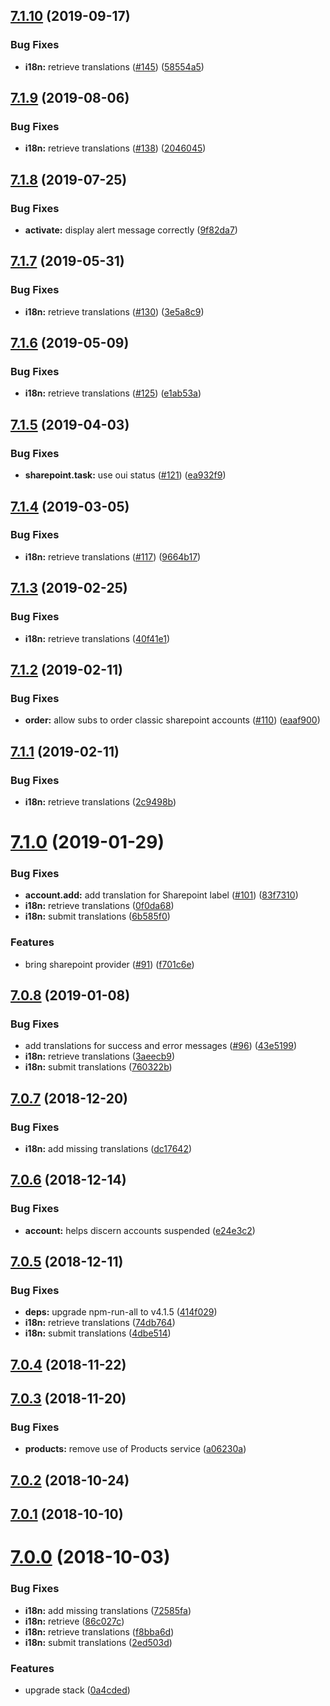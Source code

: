 ## [7.1.10](https://github.com/ovh-ux/ovh-module-sharepoint/compare/v7.1.9...v7.1.10) (2019-09-17)


### Bug Fixes

* **i18n:** retrieve translations ([#145](https://github.com/ovh-ux/ovh-module-sharepoint/issues/145)) ([58554a5](https://github.com/ovh-ux/ovh-module-sharepoint/commit/58554a5))



## [7.1.9](https://github.com/ovh-ux/ovh-module-sharepoint/compare/v7.1.8...v7.1.9) (2019-08-06)


### Bug Fixes

* **i18n:** retrieve translations ([#138](https://github.com/ovh-ux/ovh-module-sharepoint/issues/138)) ([2046045](https://github.com/ovh-ux/ovh-module-sharepoint/commit/2046045))



## [7.1.8](https://github.com/ovh-ux/ovh-module-sharepoint/compare/v7.1.7...v7.1.8) (2019-07-25)


### Bug Fixes

* **activate:** display alert message correctly ([9f82da7](https://github.com/ovh-ux/ovh-module-sharepoint/commit/9f82da7))



## [7.1.7](https://github.com/ovh-ux/ovh-module-sharepoint/compare/v7.1.6...v7.1.7) (2019-05-31)


### Bug Fixes

* **i18n:** retrieve translations ([#130](https://github.com/ovh-ux/ovh-module-sharepoint/issues/130)) ([3e5a8c9](https://github.com/ovh-ux/ovh-module-sharepoint/commit/3e5a8c9))



## [7.1.6](https://github.com/ovh-ux/ovh-module-sharepoint/compare/v7.1.5...v7.1.6) (2019-05-09)


### Bug Fixes

* **i18n:** retrieve translations ([#125](https://github.com/ovh-ux/ovh-module-sharepoint/issues/125)) ([e1ab53a](https://github.com/ovh-ux/ovh-module-sharepoint/commit/e1ab53a))



## [7.1.5](https://github.com/ovh-ux/ovh-module-sharepoint/compare/v7.1.4...v7.1.5) (2019-04-03)


### Bug Fixes

* **sharepoint.task:** use oui status ([#121](https://github.com/ovh-ux/ovh-module-sharepoint/issues/121)) ([ea932f9](https://github.com/ovh-ux/ovh-module-sharepoint/commit/ea932f9))



## [7.1.4](https://github.com/ovh-ux/ovh-module-sharepoint/compare/v7.1.3...v7.1.4) (2019-03-05)


### Bug Fixes

* **i18n:** retrieve translations ([#117](https://github.com/ovh-ux/ovh-module-sharepoint/issues/117)) ([9664b17](https://github.com/ovh-ux/ovh-module-sharepoint/commit/9664b17))



## [7.1.3](https://github.com/ovh-ux/ovh-module-sharepoint/compare/v7.1.2...v7.1.3) (2019-02-25)


### Bug Fixes

* **i18n:** retrieve translations ([40f41e1](https://github.com/ovh-ux/ovh-module-sharepoint/commit/40f41e1))



## [7.1.2](https://github.com/ovh-ux/ovh-module-sharepoint/compare/v7.1.1...v7.1.2) (2019-02-11)


### Bug Fixes

* **order:** allow subs to order classic sharepoint accounts ([#110](https://github.com/ovh-ux/ovh-module-sharepoint/issues/110)) ([eaaf900](https://github.com/ovh-ux/ovh-module-sharepoint/commit/eaaf900))



## [7.1.1](https://github.com/ovh-ux/ovh-module-sharepoint/compare/v7.1.0...v7.1.1) (2019-02-11)


### Bug Fixes

* **i18n:** retrieve translations ([2c9498b](https://github.com/ovh-ux/ovh-module-sharepoint/commit/2c9498b))



# [7.1.0](https://github.com/ovh-ux/ovh-module-sharepoint/compare/v7.0.8...v7.1.0) (2019-01-29)


### Bug Fixes

* **account.add:** add translation for Sharepoint label ([#101](https://github.com/ovh-ux/ovh-module-sharepoint/issues/101)) ([83f7310](https://github.com/ovh-ux/ovh-module-sharepoint/commit/83f7310))
* **i18n:** retrieve translations ([0f0da68](https://github.com/ovh-ux/ovh-module-sharepoint/commit/0f0da68))
* **i18n:** submit translations ([6b585f0](https://github.com/ovh-ux/ovh-module-sharepoint/commit/6b585f0))


### Features

* bring sharepoint provider ([#91](https://github.com/ovh-ux/ovh-module-sharepoint/issues/91)) ([f701c6e](https://github.com/ovh-ux/ovh-module-sharepoint/commit/f701c6e))



## [7.0.8](https://github.com/ovh-ux/ovh-module-sharepoint/compare/v7.0.7...v7.0.8) (2019-01-08)


### Bug Fixes

* add translations for success and error messages ([#96](https://github.com/ovh-ux/ovh-module-sharepoint/issues/96)) ([43e5199](https://github.com/ovh-ux/ovh-module-sharepoint/commit/43e5199))
* **i18n:** retrieve translations ([3aeecb9](https://github.com/ovh-ux/ovh-module-sharepoint/commit/3aeecb9))
* **i18n:** submit translations ([760322b](https://github.com/ovh-ux/ovh-module-sharepoint/commit/760322b))



## [7.0.7](https://github.com/ovh-ux/ovh-module-sharepoint/compare/v7.0.6...v7.0.7) (2018-12-20)


### Bug Fixes

* **i18n:** add missing translations ([dc17642](https://github.com/ovh-ux/ovh-module-sharepoint/commit/dc17642))



## [7.0.6](https://github.com/ovh-ux/ovh-module-sharepoint/compare/v7.0.5...v7.0.6) (2018-12-14)


### Bug Fixes

* **account:** helps discern accounts suspended ([e24e3c2](https://github.com/ovh-ux/ovh-module-sharepoint/commit/e24e3c2))



## [7.0.5](https://github.com/ovh-ux/ovh-module-sharepoint/compare/v7.0.4...v7.0.5) (2018-12-11)


### Bug Fixes

* **deps:** upgrade npm-run-all to v4.1.5 ([414f029](https://github.com/ovh-ux/ovh-module-sharepoint/commit/414f029))
* **i18n:** retrieve translations ([74db764](https://github.com/ovh-ux/ovh-module-sharepoint/commit/74db764))
* **i18n:** submit translations ([4dbe514](https://github.com/ovh-ux/ovh-module-sharepoint/commit/4dbe514))



## [7.0.4](https://github.com/ovh-ux/ovh-module-sharepoint/compare/v7.0.3...v7.0.4) (2018-11-22)



## [7.0.3](https://github.com/ovh-ux/ovh-module-sharepoint/compare/v7.0.2...v7.0.3) (2018-11-20)


### Bug Fixes

* **products:** remove use of Products service ([a06230a](https://github.com/ovh-ux/ovh-module-sharepoint/commit/a06230a))



<a name="7.0.2"></a>
## [7.0.2](https://github.com/ovh-ux/ovh-module-sharepoint/compare/v7.0.1...v7.0.2) (2018-10-24)



<a name="7.0.1"></a>
## [7.0.1](https://github.com/ovh-ux/ovh-module-sharepoint/compare/v7.0.0...v7.0.1) (2018-10-10)



<a name="7.0.0"></a>
# [7.0.0](https://github.com/ovh-ux/ovh-module-sharepoint/compare/v6.0.0...v7.0.0) (2018-10-03)


### Bug Fixes

* **i18n:** add missing translations ([72585fa](https://github.com/ovh-ux/ovh-module-sharepoint/commit/72585fa))
* **i18n:** retrieve ([86c027c](https://github.com/ovh-ux/ovh-module-sharepoint/commit/86c027c))
* **i18n:** retrieve translations ([f8bba6d](https://github.com/ovh-ux/ovh-module-sharepoint/commit/f8bba6d))
* **i18n:** submit translations ([2ed503d](https://github.com/ovh-ux/ovh-module-sharepoint/commit/2ed503d))


### Features

* upgrade stack ([0a4cded](https://github.com/ovh-ux/ovh-module-sharepoint/commit/0a4cded))



